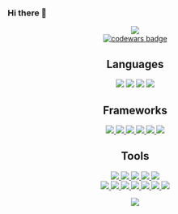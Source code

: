 ### Hi there 👋

<p align="center">
  <img src = "https://github-readme-stats.vercel.app/api?username=pvobrien&show_icons=true&theme=onedark"><br>
  <a target="_blank" href="https://www.codewars.com/users/PVOBrien"><img src="https://www.codewars.com/users/PVOBrien/badges/large" alt="codewars badge" /></a> <br>
</p>

<h2 align="center" id="Lang">Languages</h2>
<p align="center">
<!--   <a href = "https://github.com/daviddicken/data-structures-and-algorithms/blob/master/JavaReadMe.md"> -->
    <img src = "https://img.shields.io/badge/-Java-5382a1?style=flat&logo=java&logoColor=f8a520">
<!--   </a> -->
<!--   <a href = "https://github.com/daviddicken/data-structures-and-algorithms/blob/master/c%2B%2B/README.md"> -->
<!--     <img src = "https://img.shields.io/badge/-C++-1572B6?style=flat&logo=c%2B%2B&logoColor=white"> -->
<!--   </a> -->
<!--   <a href = "https://github.com/daviddicken/data-structures-and-algorithms/blob/master/c%2B%2B/README.md"> -->
<!--     <img src = "https://img.shields.io/badge/-CSharp-1572B6?style=flat&logo=Csharp&logoColor=white"> -->
<!--   </a> -->
  <!-- <a href = "#Lang"><img src = "https://img.shields.io/badge/-Shell-ffffff?style=flat&logo=linux&logoColor=333333"></a> -->
<!--   <a href = "#Lang"><img src = "https://img.shields.io/badge/-Visual Basic-c7c6c3?style=flat&logo=visual%20studio&logoColor=0078d7"></a> -->
  <a href = "#Lang"><img src = "https://img.shields.io/badge/-JavaScript-323330?style=flat&logo=javascript&logoColor=f0db4f"></a>
  <a href = "#Lang"><img src = "https://img.shields.io/badge/-HTML5-E34F26?style=flat&logo=html5&logoColor=white"></a>
  <a href = "#Lang"><img src = "https://img.shields.io/badge/-CSS3-1572B6?style=flat&logo=css3&logoColor=white"></a>   
</p>

<h2 align="center">Frameworks</h2>
<p align="center">
  <a href="#Lang">
    <!--<img src="https://img.shields.io/badge/.NET Core-net%23563d7C.svg?style=flat&logo=dot-net&logoColor=white">-->
    <img src="https://img.shields.io/badge/jQuery%20-%230769AD.svg?style=flat&logo=jquery&logoColor=00c8ff">
    <img src="https://img.shields.io/badge/Bootstrap%20-%23563d7C.svg?style=flat&logo=bootstrap&logoColor=00c8ff">
    <img src="https://img.shields.io/badge/-Express.js-787878?style=flat">
    <img src="https://img.shields.io/badge/Spring-%6db33f.svg?style=flat&logo=Spring&logoColor=white">  
    <img src="http://img.shields.io/badge/-Amplify-000000?style=flat&logo=aws-amplify">
    <img src="http://img.shields.io/badge/-React-000000?style=flat&logo=react&color=5684FD">
  </a>
</p>

<h2 align="center">Tools</h2>
<p align="center">
  <a href="#Lang">
    <img src="http://img.shields.io/badge/-Github-000000?style=flat&logo=github&logoColor=FFFFFF">
    <img src="http://img.shields.io/badge/-VS%20Code-0078d7?style=flat&logo=visual%20studio%20code&logoColor=white">
    <img src="http://img.shields.io/badge/-IntelliJ-000000?style=flat&logo=jetbrains&logoColor=white"> 
    <img src="https://img.shields.io/badge/Android Studio-073042.svg?style=flat&logo=android&logoColor=3ddc84">
    <img src="https://img.shields.io/badge/-Node.js-3C873A?style=flat&logo=Node.js&logoColor=white">
    <br>
    <img src="http://img.shields.io/badge/-Heroku-430098?style=flat&logo=heroku&logoColor=white">
    <img src="https://img.shields.io/badge/AWS%20-232F3E.svg?style=flat&logo=amazon&logoColor=FEBD69">
    <img src="https://img.shields.io/badge/Firebase-232F3E.svg?style=flat&logo=firebase&logoColor=Ffa611">
    <img src="https://img.shields.io/badge/SQL-f29111?style=flat&logo=SQL&logoColor=00c8ff">
    <img src="https://img.shields.io/badge/GraphQL-000000?style=flat&logo=GraphQL&logoColor=e535ab">
    <img src="https://img.shields.io/badge/Postgres-585858.svg?style=flat&logo=postgresql&logoColor=00c8ff">
    <img src="https://img.shields.io/badge/Postman-ffffff.svg?style=flat&logo=postman&logoColor=EF5B25">
    <!-- <img src="https://img.shields.io/badge/Figma-848484.svg?style=flat&logo=figma&logoColor=00c8ff"> -->
  </a>
 </p>

 <p align="center">
  <img src="https://github-readme-stats.vercel.app/api/top-langs/?username=pvobrien&layout=compact)](https://github.com/anuraghazra/github-readme-stats&theme=onedark">
 </p> 
<!-- <p align="center"><img src="https://github-readme-streak-stats.herokuapp.com/?user=daviddicken&theme=onedark" alt="daviddicken" /></p> -->
<!-- <p align="center"> 
  <a href="https://github.com/ryo-ma/github-profile-trophy"><img src="https://github-profile-trophy.vercel.app/?username=daviddicken"alt="daviddicken"/></a> -->
</p>
<!-- <p align="center"><img src="https://komarev.com/ghpvc/?username=pvobrien&label=Profile%20views&color=0e75b6&style=flat" alt="daviddicken"/></p> -->

<!--
Leetcode path<a href="https://leetcode.com/daviddicken/"><img src="https://upload.wikimedia.org/wikipedia/commons/a/ab/LeetCode_logo_white_no_text.svg" alt="LeetCode" width="50" height="50"/></a>
HackerRank path <a href="https://www.hackerrank.com/davidfromseattle/hackos"><img src="https://upload.wikimedia.org/wikipedia/commons/6/65/HackerRank_logo.png" alt="HackerRank" width="70" height="70"/></a>
**PVOBrien/pvobrien** is a ✨ _special_ ✨ repository because its `README.md` (this file) appears on your GitHub profile.
Here are some ideas to get you started:
- 🔭 I’m currently working on ...
- 🌱 I’m currently learning ...
- 👯 I’m looking to collaborate on ...
- 🤔 I’m looking for help with ...
- 💬 Ask me about ...
- 📫 How to reach me: ...
- 😄 Pronouns: ...
- ⚡ Fun fact: ...
-->
